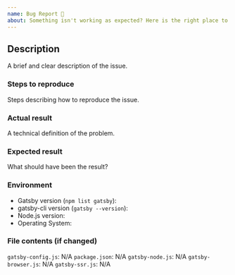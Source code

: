 ```yaml
---
name: Bug Report 🐞
about: Something isn't working as expected? Here is the right place to report.
---
```


<!--
  If you're reading this... it means that you want to contribute to the project! Awesome and thanks!

  To make it easier for us to help you — please follow the suggested format below (as it makes sense).

  Useful Links:
  - Documentation: https://www.gatsbyjs.org/docs/
  - How to Contribute: https://www.gatsbyjs.org/docs/how-to-contribute/
  - How to File an Issue: https://www.gatsbyjs.org/docs/how-to-file-an-issue/
  - Become a Sponsor: https://opencollective.com/gatsby#sponsor

  Before opening a new issue, please search existing issues (https://github.com/gatsbyjs/gatsby/issues)
  to double-check your issue isn't already known.
-->

## Description
A brief and clear description of the issue.

### Steps to reproduce
<!-- For a more readable steps, please use numbered list if possible-->
Steps describing how to reproduce the issue.

### Actual result
<!-- You can use code blocks here to be more clear -->
A technical definition of the problem.

### Expected result
What should have been the result?

### Environment
* Gatsby version (`npm list gatsby`):
* gatsby-cli version (`gatsby --version`):
* Node.js version:
* Operating System:

### File contents (if changed)
`gatsby-config.js`: N/A <!-- Please use a code block or just leave it as is if wasn't changed -->
`package.json`: N/A <!-- Please use a code block or just leave it as is if wasn't changed -->
`gatsby-node.js`: N/A <!-- Please use a code block or just leave it as is if wasn't changed -->
`gatsby-browser.js`: N/A <!-- Please use a code block or just leave it as is if wasn't changed -->
`gatsby-ssr.js`: N/A <!-- Please use a code block or just leave it as is if wasn't changed -->
